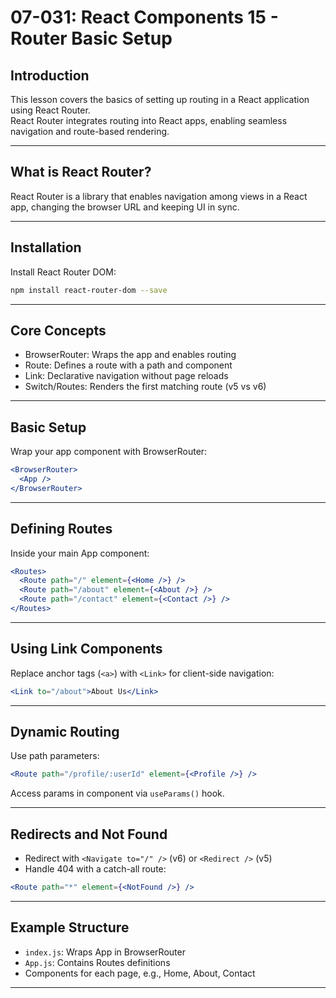 # 07-031: React Components 15 - Router Basic Setup

## Introduction

This lesson covers the basics of setting up routing in a React application using React Router.  
React Router integrates routing into React apps, enabling seamless navigation and route-based rendering.

---

## What is React Router?

React Router is a library that enables navigation among views in a React app, changing the browser URL and keeping UI in sync.

---

## Installation

Install React Router DOM:

```bash
npm install react-router-dom --save
```
---

## Core Concepts

- BrowserRouter: Wraps the app and enables routing  
- Route: Defines a route with a path and component  
- Link: Declarative navigation without page reloads  
- Switch/Routes: Renders the first matching route (v5 vs v6)  

---

## Basic Setup

Wrap your app component with BrowserRouter:

```jsx
<BrowserRouter>
  <App />
</BrowserRouter>
```

---

## Defining Routes

Inside your main App component:
```jsx
<Routes>
  <Route path="/" element={<Home />} />
  <Route path="/about" element={<About />} />
  <Route path="/contact" element={<Contact />} />
</Routes>
```
---

## Using Link Components

Replace anchor tags (`<a>`) with `<Link>` for client-side navigation:

```jsx
<Link to="/about">About Us</Link>
```
---

## Dynamic Routing

Use path parameters:

```jsx
<Route path="/profile/:userId" element={<Profile />} />
``` 

Access params in component via `useParams()` hook.

---

## Redirects and Not Found

- Redirect with `<Navigate to="/" />` (v6) or `<Redirect />` (v5)  
- Handle 404 with a catch-all route:
```jsx
<Route path="*" element={<NotFound />} />
```
---

## Example Structure

- `index.js`: Wraps App in BrowserRouter  
- `App.js`: Contains Routes definitions  
- Components for each page, e.g., Home, About, Contact  



---
